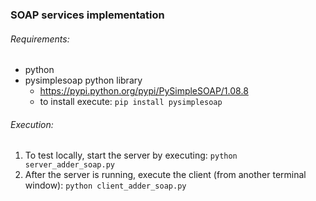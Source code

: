### SOAP services implementation

###### Requirements:
* python
* pysimplesoap python library   
    * https://pypi.python.org/pypi/PySimpleSOAP/1.08.8
    * to install execute: `pip install pysimplesoap`

###### Execution:
1. To test locally, start the server by executing: `python server_adder_soap.py`
2. After the server is running, execute the client (from another terminal window): `python client_adder_soap.py`
